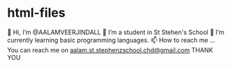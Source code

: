 # html-files
👋 Hi, I’m @AALAMVEERJINDALL
👀 I’m a student in St Stehen's School
🌱 I’m currently learning basic programming languages.
📫 How to reach me ... You can reach me on aalam.st.stephenzschool.chd@gmail.com THANK YOU
